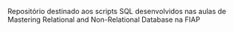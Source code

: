 <p> Repositório destinado aos scripts SQL desenvolvidos nas aulas de Mastering Relational and Non-Relational Database na FIAP <p>
